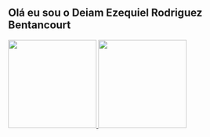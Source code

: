 ## Olá eu sou o Deiam Ezequiel Rodriguez Bentancourt

<div>
<a href="https://github.com/DeiamR">
<img height="180cm" src="https://github-readme-stats.vercel.app/api?username=DeiamR&show_icons=true&theme=dracula&include_all_comits=true&count_private=true"/>
<img height="180cm" src="https://github-readme-stats.vercel.app/api?top-langs/?username=DeiamR&layout=compact&langs_count=16&theme=dracula"/>
<div>
